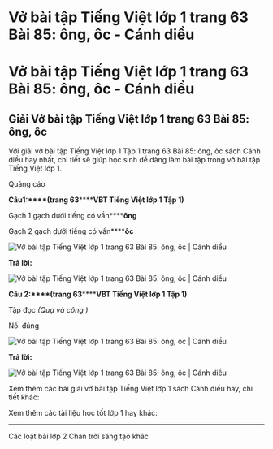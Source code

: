 # Vở bài tập Tiếng Việt lớp 1 trang 63 Bài 85: ông, ôc - Cánh diều

# Vở bài tập Tiếng Việt lớp 1 trang 63 Bài 85: ông, ôc - Cánh diều

## Giải Vở bài tập Tiếng Việt lớp 1 trang 63 Bài 85: ông, ôc

Với giải vở bài tập Tiếng Việt lớp 1 Tập 1 trang 63 Bài 85: ông, ôc sách Cánh diều hay nhất, chi tiết sẽ giúp học sinh dễ dàng làm bài tập trong vở bài tập Tiếng Việt lớp 1.

Quảng cáo

**Câu****1****:****(trang 63********VBT Tiếng Việt lớp 1 Tập 1)**

Gạch 1 gạch dưới tiếng có vần******ông**

Gạch 2 gạch dưới tiếng có vần******ôc**

![Vở bài tập Tiếng Việt lớp 1 trang 63 Bài 85: ông, ôc | Cánh diều](https://www.vietjack.com/vbt-tieng-viet-1-cd/images/bai-85-ong-oc-87626.png)

**Trả lời:**

![Vở bài tập Tiếng Việt lớp 1 trang 63 Bài 85: ông, ôc | Cánh diều](https://www.vietjack.com/vbt-tieng-viet-1-cd/images/bai-85-ong-oc-87632.png)

**Câu 2:****(trang 63********VBT Tiếng Việt lớp 1 Tập 1)**

Tập đọc _(Quạ và công )_

Nối đúng

![Vở bài tập Tiếng Việt lớp 1 trang 63 Bài 85: ông, ôc | Cánh diều](https://www.vietjack.com/vbt-tieng-viet-1-cd/images/bai-85-ong-oc-87628.png)

**Trả lời:**

![Vở bài tập Tiếng Việt lớp 1 trang 63 Bài 85: ông, ôc | Cánh diều](https://www.vietjack.com/vbt-tieng-viet-1-cd/images/bai-85-ong-oc-87631.png)

Xem thêm các bài giải vở bài tập Tiếng Việt lớp 1 sách Cánh diều hay, chi tiết khác:

Xem thêm các tài liệu học tốt lớp 1 hay khác:

* * *

Các loạt bài lớp 2 Chân trời sáng tạo khác
